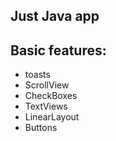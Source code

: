 ## Just Java app

Basic features:
----------------
- toasts
- ScrollView
- CheckBoxes
- TextViews
- LinearLayout
- Buttons
